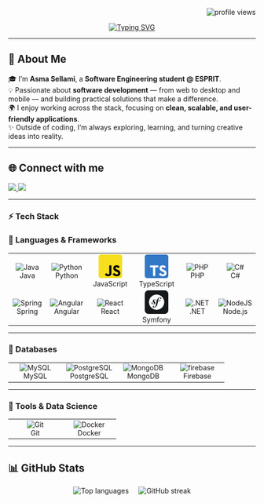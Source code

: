 <!-- Header GIF -->
<!-- ![👋 Hi, I'm Asma Sellami](https://user-images.githubusercontent.com/10498744/210012254-234538ff-d198-48aa-8964-37e6fd45d227.gif) -->

<!-- Profile views -->
<p align="right">
  <img src="https://komarev.com/ghpvc/?username=asmasellami&label=Profile%20views&color=0e75b6&style=flat" alt="profile views" />
</p>

<!-- Typing SVG -->
<p align="center">
  <a href="https://git.io/typing-svg">
    <img src="https://readme-typing-svg.herokuapp.com?font=Fira+Code&size=24&duration=3000&pause=1000&color=467FF7&center=true&vCenter=true&width=600&lines=Hi+%F0%9F%91%8B%2C+I'm+Asma+Sellami" alt="Typing SVG" />
  </a>
</p>

---

## 👋 About Me  

🎓 I’m **Asma Sellami**, a **Software Engineering student @ ESPRIT**.  
💡 Passionate about **software development** — from web to desktop and mobile — and building practical solutions that make a difference.  
🌍 I enjoy working across the stack, focusing on **clean, scalable, and user-friendly applications**.  
✨ Outside of coding, I’m always exploring, learning, and turning creative ideas into reality.  

---

## 🌐 Connect with me  

<p>
  <a href="https://www.linkedin.com/in/asma-sellami-9698b02a9/" target="_blank">
    <img src="https://img.shields.io/badge/LinkedIn-0077B5?logo=linkedin&logoColor=white" height="28" />
  </a>
  <a href="mailto:asma.sellami@esprit.tn" target="_blank">
    <img src="https://img.shields.io/badge/Outlook-0078D4?logo=microsoft-outlook&logoColor=white" height="28" />
  </a>
</p>

---

### ⚡ Tech Stack  
### 🔹 Languages & Frameworks  
<div>
<table>
  <tr>
    <td align="center" width="96"><img src="https://github.com/syvixor/skills-icons/raw/main/icons/java.svg" width="48" height="48" alt="Java" /><br>Java</td>
    <td align="center" width="96"><img src="https://github.com/syvixor/skills-icons/raw/main/icons/python.svg" width="48" height="48" alt="Python" /><br>Python</td>
    <td align="center" width="96"><img src="https://github.com/syvixor/skills-icons/raw/main/icons/javascript.svg" width="48" height="48" alt="JavaScript" /><br>JavaScript</td>
    <td align="center" width="96"><img src="https://github.com/syvixor/skills-icons/raw/main/icons/typescript.svg" width="48" height="48" alt="TypeScript" /><br>TypeScript</td>
    <td align="center" width="96"><img src="https://github.com/syvixor/skills-icons/raw/main/icons/php.svg" width="48" height="48" alt="PHP" /><br>PHP</td>
    <td align="center" width="96"><img src="https://github.com/syvixor/skills-icons/raw/main/icons/csharp.svg" width="48" height="48" alt="C#" /><br>C#</td>
  </tr>
  <tr>
    <td align="center" width="96"><img src="https://github.com/syvixor/skills-icons/raw/main/icons/spring.svg" width="48" height="48" alt="Spring" /><br>Spring</td>
    <td align="center" width="96"><img src="https://github.com/syvixor/skills-icons/raw/main/icons/angularjs.svg" width="48" height="48" alt="Angular" /><br>Angular</td>
    <td align="center" width="96"><img src="https://github.com/syvixor/skills-icons/raw/main/icons/reactjs.svg" width="48" height="48" alt="React" /><br>React</td>
    <td align="center" width="96"><img src="https://github.com/syvixor/skills-icons/raw/main/icons/symfony.svg" width="48" height="48" alt="Symfony" /><br>Symfony</td>
    <td align="center" width="96"><img src="https://github.com/syvixor/skills-icons/raw/main/icons/dotnet.svg" width="48" height="48" alt=".NET" /><br>.NET</td>
    <td align="center" width="96"><img src="https://github.com/syvixor/skills-icons/raw/main/icons/nodejs.svg" width="48" height="48" alt="NodeJS" /><br>Node.js</td>
  </tr>
</table>
</div>

---

### 🔹 Databases  
<div>
<table>
  <tr>
    <td align="center" width="96"><img src="https://github.com/syvixor/skills-icons/raw/main/icons/mysql.svg" width="48" height="48" alt="MySQL" /><br>MySQL</td>
    <td align="center" width="96"><img src="https://github.com/syvixor/skills-icons/raw/main/icons/postgresql.svg" width="48" height="48" alt="PostgreSQL" /><br>PostgreSQL</td>
    <td align="center" width="96"><img src="https://github.com/syvixor/skills-icons/raw/main/icons/mongodb.svg" width="48" height="48" alt="MongoDB" /><br>MongoDB</td>
    <td align="center" width="96"><img src="https://github.com/syvixor/skills-icons/raw/main/icons/firebase.svg" width="48" height="48" alt="firebase" /><br>Firebase</td>
    
  </tr>
</table>
</div>

---

### 🔹 Tools & Data Science  
<div>
<table>
  <tr>
    <td align="center" width="96"><img src="https://github.com/syvixor/skills-icons/raw/main/icons/git.svg" width="48" height="48" alt="Git" /><br>Git</td>
    <td align="center" width="96"><img src="https://github.com/syvixor/skills-icons/raw/main/icons/docker.svg" width="48" height="48" alt="Docker" /><br>Docker</td>
  </tr>
</table>
</div>

---

## 📊 GitHub Stats  

<div align="center" style="display: flex; justify-content: center; gap: 20px;">
  <img src="https://github-readme-stats.vercel.app/api/top-langs?username=asmasellami&theme=react&layout=compact&langs_count=6&hide_border=false" alt="Top languages" height="180px"/>
  <img src="https://streak-stats.demolab.com/?user=asmasellami&theme=react&hide_border=false" alt="GitHub streak" height="180px"/>
</div>

